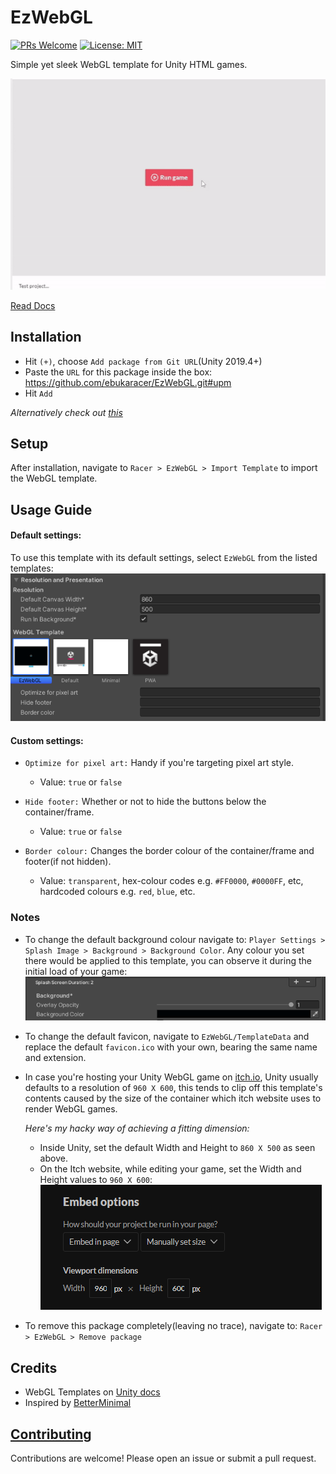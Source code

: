 # EzWebGL
[![PRs Welcome](https://img.shields.io/badge/PRs-welcome-blue)](http://makeapullrequest.com) [![License: MIT](https://img.shields.io/badge/License-MIT-blue)](https://ebukaracer.github.io/ebukaracer/md/LICENSE.html)

Simple yet sleek WebGL template for Unity HTML games.

![gif](https://raw.githubusercontent.com/ebukaracer/ebukaracer/unlisted/EzWebGL-Images/A.gif)

[Read Docs](https://ebukaracer.github.io/EzWebGL)

## Installation
- Hit `(+)`, choose `Add package from Git URL`(Unity 2019.4+)
- Paste the `URL` for this package inside the box: https://github.com/ebukaracer/EzWebGL.git#upm
- Hit `Add`

*Alternatively check out [this](https://ebukaracer.github.io/ebukaracer/md/INSTALLGUIDE.html)*

## Setup
After installation, navigate to `Racer > EzWebGL > Import Template` to import the WebGL template.

## Usage Guide

#### Default settings:
To use this template with its default settings, select `EzWebGL` from the listed templates:
![img](https://raw.githubusercontent.com/ebukaracer/ebukaracer/unlisted/EzWebGL-Images/B.png)

#### Custom settings:
- `Optimize for pixel art:` Handy if you're targeting pixel art style.
	- Value: `true` or `false`

- `Hide footer:` Whether or not to hide the buttons below the container/frame.
	- Value: `true` or `false`

- `Border colour:` Changes the border colour of the container/frame and footer(if not hidden). 
	- Value:  `transparent`, hex-colour codes e.g. `#FF0000`, `#0000FF`, etc, hardcoded colours e.g. `red`, `blue`, etc.

### Notes
- To change the default background colour navigate to: `Player Settings > Splash Image > Background > Background Color`. Any colour you set there would be applied to this template, you can observe it during the initial load of your game: 
   ![img](https://raw.githubusercontent.com/ebukaracer/ebukaracer/unlisted/EzWebGL-Images/C.png)

- To change the default favicon, navigate to `EzWebGL/TemplateData` and replace the default `favicon.ico` with your own, bearing the same name and extension.

- In case you're hosting your Unity WebGL game on [itch.io](itch.io), Unity usually defaults to a resolution of `960 X 600`, this tends to clip off this template's contents caused by the size of the container which itch website uses to render WebGL games.

	*Here's my hacky way of achieving a fitting dimension:*
	- Inside Unity, set the default Width and Height to `860 X 500`  as seen above.
	-  On the Itch website, while editing your game, set the Width and Height values to `960 X 600`: 
	   ![img](https://raw.githubusercontent.com/ebukaracer/ebukaracer/unlisted/EzWebGL-Images/D.png)

- To remove this package completely(leaving no trace), navigate to: `Racer > EzWebGL > Remove package`

## Credits
- WebGL Templates on [Unity docs](https://docs.unity3d.com/Manual/webgl-templates.html) 
- Inspired by [BetterMinimal](https://seansleblanc.itch.io/better-minimal-webgl-template)

## [Contributing](https://ebukaracer.github.io/ebukaracer/md/CONTRIBUTING.html) 
Contributions are welcome! Please open an issue or submit a pull request.